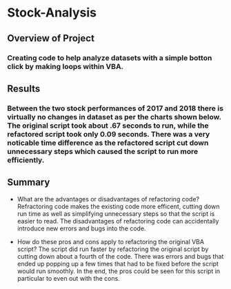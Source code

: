 # Stock-Analysis

## Overview of Project

### Creating code to help analyze datasets with a simple botton click by making loops within VBA. 

## Results

### Between the two stock performances of 2017 and 2018 there is virtually no changes in dataset as per the charts shown below. The original script took about .67 seconds to run, while the refactored script took only 0.09 seconds. There was a very noticable time difference as the refactored script cut down unnecessary steps which caused the script to run more efficiently. 

## Summary

- What are the advantages or disadvantages of refactoring code?
Refractoring code makes the existing code more efficent, cutting down run time as well as simplifying unnecessary steps so that the script is easier to read. The disadvantages of refactoring code can accidentally introduce new errors and bugs into the code.

- How do these pros and cons apply to refactoring the original VBA script?
The script did run faster by refactoring the original script by cutting down about a fourth of the code. There was errors and bugs that ended up popping up a few times that had to be fixed before the script would run smoothly. In the end, the pros could be seen for this script in particular to even out with the cons.
